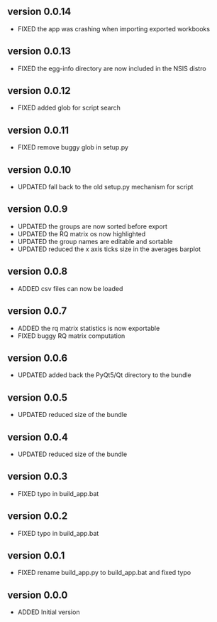 version 0.0.14
--------------
* FIXED   the app was crashing when importing exported workbooks

version 0.0.13
--------------
* FIXED   the egg-info directory are now included in the NSIS distro

version 0.0.12
--------------
* FIXED   added glob for script search

version 0.0.11
--------------
* FIXED   remove buggy glob in setup.py

version 0.0.10
--------------
* UPDATED fall back to the old setup.py mechanism for script

version 0.0.9
--------------
* UPDATED the groups are now sorted before export
* UPDATED the RQ matrix os now highlighted
* UPDATED the group names are editable and sortable
* UPDATED reduced the x axis ticks size in the averages barplot

version 0.0.8
--------------
* ADDED   csv files can now be loaded

version 0.0.7
--------------
* ADDED   the rq matrix statistics is now exportable
* FIXED   buggy RQ matrix computation

version 0.0.6
--------------
* UPDATED added back the PyQt5/Qt directory to the bundle

version 0.0.5
--------------
* UPDATED reduced size of the bundle

version 0.0.4
--------------
* UPDATED reduced size of the bundle

version 0.0.3
--------------
* FIXED   typo in build_app.bat

version 0.0.2
--------------
* FIXED   typo in build_app.bat

version 0.0.1
--------------
* FIXED   rename build_app.py to build_app.bat and fixed typo

version 0.0.0
--------------
* ADDED   Initial version
